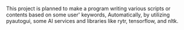 This project is planned to make a program writing various scripts or contents based on some user' keywords, Automatically, by utilizing pyautogui, some AI services and libraries like rytr, tensorflow, and nltk.  
